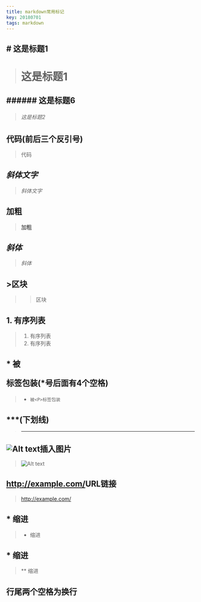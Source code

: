 ```yaml
---
title: markdown常用标记
key: 20180701
tags: markdown
---
```

## # 这是标题1
># 这是标题1

## ###### 这是标题6
>###### 这是标题2

## 代码(前后三个反引号)
>代码

## *斜体文字*
>*斜体文字*

## **加粗**
>**加粗**

## *斜体*  
>*斜体*

## >区块
 >>区块

## 1. 有序列表
>1. 有序列表
>1. 有序列表

## *    被<P>标签包装(*号后面有4个空格)  
>*     被<P>标签包装

## ***(下划线)
>---

## ![Alt text](/path/to/img.jpg)插入图片  
>![Alt text](/path/to/img.jpg)

## <http://example.com/>URL链接
><http://example.com/>

## * 缩进
>* 缩进

## * 缩进
>** 缩进

## 行尾两个空格为换行